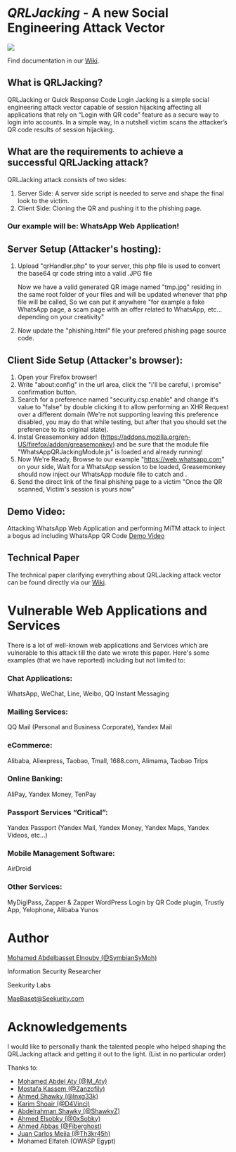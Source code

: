*QRLJacking* - A new Social Engineering Attack Vector
====================
![](https://github.com/OWASP/QRLJacking/blob/master/blob/images/QRLJacking.JPG?raw=true)






Find documentation in our [Wiki](https://github.com/OWASP/QRLJacking/wiki).
## What is QRLJacking?
QRLJacking or Quick Response Code Login Jacking is a simple social engineering attack vector capable of session hijacking affecting all applications that rely on “Login with QR code” feature as a secure way to login into accounts. In a simple way, In a nutshell victim scans the attacker’s QR code results of session hijacking.


## What are the requirements to achieve a successful QRLJacking attack?
QRLJacking attack consists of two sides:

1. Server Side: A server side script is needed to serve and shape the final look to the victim.
2. Client Side: Cloning the QR and pushing it to the phishing page.

### Our example will be: WhatsApp Web Application!

## Server Setup (Attacker's hosting):
1. Upload "qrHandler.php" to your server, this php file is used to convert the base64 qr code string into a valid .JPG file

	Now we have a valid generated QR image named "tmp.jpg" residing in the same root folder of your files and will be updated whenever that php file will be called, So we can put it anywhere "for example a fake WhatsApp page, a scam page with an offer related to WhatsApp, etc... depending on your creativity"

2. Now update the "phishing.html" file your prefered phishing page source code.


## Client Side Setup (Attacker's browser):

1. Open your Firefox browser!
2. Write "about:config" in the url area, click the "i'll be careful, i promise" confirmation button.
3. Search for a preference named "security.csp.enable" and change it's value to "false" by double clicking it to allow performing an XHR Request over a different domain (We're not supporting leaving this preference disabled, you may do that while testing, but after that you should set the preference to its original state).
4. Instal Greasemonkey addon (https://addons.mozilla.org/en-US/firefox/addon/greasemonkey) and be sure that the module file "WhatsAppQRJackingModule.js" is loaded and already running!
5. Now We're Ready, Browse to our example "https://web.whatsapp.com" on your side, Wait for a WhatsApp session to be loaded, Greasemonkey should now inject our WhatsApp module file to catch and  .
6. Send the direct link of the final phishing page to a victim "Once the QR scanned, Victim's session is yours now"


## Demo Video:
Attacking WhatsApp Web Application and performing MiTM attack to inject a bogus ad including WhatsApp QR Code
[Demo Video](https://goo.gl/NLRdtZ)


## Technical Paper
The technical paper clarifying everything about QRLJacking attack vector can be found directly via our [Wiki](https://github.com/OWASP/QRLJacking/wiki).

# Vulnerable Web Applications and Services

There is a lot of well-known web applications and Services which are vulnerable to this attack till the date we wrote this paper. Here's some examples (that we have reported) including but not limited to:

### Chat Applications:

WhatsApp, WeChat, Line, Weibo, QQ Instant Messaging


### Mailing Services:

QQ Mail (Personal and Business Corporate), Yandex Mail

### eCommerce:

Alibaba, Aliexpress, Taobao, Tmall, 1688.com, Alimama, Taobao Trips


### Online Banking:

AliPay, Yandex Money, TenPay


### Passport Services “Critical”:

Yandex Passport (Yandex Mail, Yandex Money, Yandex Maps, Yandex Videos, etc...)

### Mobile Management Software:

AirDroid

### Other Services:

MyDigiPass, Zapper & Zapper WordPress Login by QR Code plugin, Trustly App, Yelophone, Alibaba Yunos

# Author


[Mohamed Abdelbasset Elnouby (@SymbianSyMoh)](https://github.com/SymbianSyMoh)

Information Security Researcher

Seekurity Labs

MaeBaset@Seekurity.com

# Acknowledgements
I would like to personally thank the talented people who helped shaping the QRLJacking attack and getting it out to the light. (List in no particular order)

Thanks to:

- [Mohamed Abdel Aty (@M_Aty)](https://github.com/mohamedaty)
- [Mostafa Kassem (@Zanzofily)](https://github.com/Zanzofily)
- [Ahmed Shawky (@lnxg33k)](https://github.com/lnxg33k)
- [Karim Shoair (@D4Vinci)](https://github.com/D4Vinci)
- [Abdelrahman Shawky (@ShawkyZ)](https://github.com/ShawkyZ)
- [Ahmed Elsobky (@0xSobky)](https://github.com/0xSobky)
- [Ahmed Abbas (@Fiberghost)](https://github.com/fiberghost)
- [Juan Carlos Mejia (@Th3kr45h)](https://github.com/th3kr45h)
- Mohamed Elfateh (OWASP Egypt)
